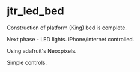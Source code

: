 jtr_led_bed
===========

Construction of platform (King) bed is complete.

Next phase - LED lights.  iPhone/internet controlled.

Using adafruit's Neoxpixels.

Simple controls.
